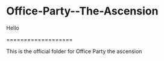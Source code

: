 # Office-Party--The-Ascension

Hello

===================

This is the official folder for Office Party the ascension
